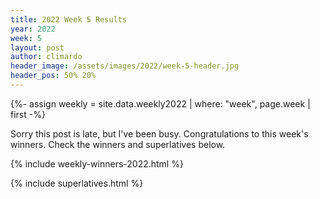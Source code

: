 ```yaml
---
title: 2022 Week 5 Results
year: 2022
week: 5
layout: post
author: climardo
header_image: /assets/images/2022/week-5-header.jpg
header_pos: 50% 20%
---
```

{%- assign weekly = site.data.weekly2022 | where: "week", page.week | first -%}

Sorry this post is late, but I've been busy. Congratulations to this week's winners. Check the winners and superlatives below.

{% include weekly-winners-2022.html %}

{% include superlatives.html %}
